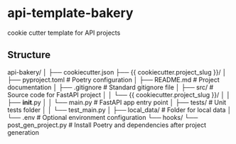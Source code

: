 # api-template-bakery
cookie cutter template for API projects


## Structure

api-bakery/
│
├── cookiecutter.json
├── {{ cookiecutter.project_slug }}/
│   ├── pyproject.toml         # Poetry configuration
│   ├── README.md              # Project documentation
│   ├── .gitignore             # Standard gitignore file
│   ├── src/                   # Source code for FastAPI project
│   │   └── {{ cookiecutter.project_slug }}/
│   │       ├── __init__.py
│   │       └── main.py        # FastAPI app entry point
│   ├── tests/                 # Unit tests folder
│   │   └── test_main.py
│   ├── local_data/            # Folder for local data
│   └── .env                   # Optional environment configuration
└── hooks/
    └── post_gen_project.py     # Install Poetry and dependencies after project generation

